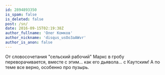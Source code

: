 ```yaml
---
id: 2894893350
is_spam: false
is_deleted: false
post: /sn/
date: 2016-09-15T02:19:38Z
author_fullname: 'Олег Комков'
author_nickname: 'disqus_usOo3aAWvr'
author_is_anon: false
---
```


<p>От словосочетания "сельский рабочий" Маркс в гробу переворачивается, вместе с этим... как его дьявола... с Каутским! А по теме все верно, особенно про пузырь.</p>
